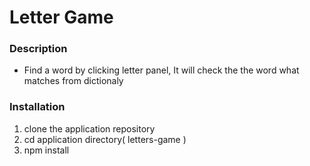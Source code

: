 # Letter Game

### Description
 - Find a word by clicking letter panel, It will check the the word what matches from dictionaly
  
### Installation
  1. clone the application repository
  2. cd application directory( letters-game )
  3. npm install
  
 
